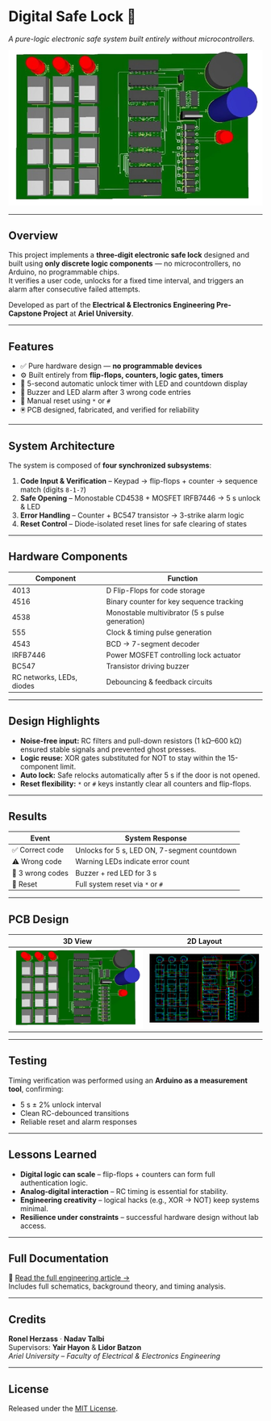# Digital Safe Lock 🔐  
*A pure-logic electronic safe system built entirely without microcontrollers.*

![PCB Render](media/pcb-3d.png)

---

## Overview
This project implements a **three-digit electronic safe lock** designed and built using **only discrete logic components** — no microcontrollers, no Arduino, no programmable chips.  
It verifies a user code, unlocks for a fixed time interval, and triggers an alarm after consecutive failed attempts.

Developed as part of the **Electrical & Electronics Engineering Pre-Capstone Project** at **Ariel University**.

---

## Features
- ✅ Pure hardware design — **no programmable devices**
- ⚙️ Built entirely from **flip-flops, counters, logic gates, timers**
- 🧩 5-second automatic unlock timer with LED and countdown display
- 🚨 Buzzer and LED alarm after 3 wrong code entries
- 🔄 Manual reset using `*` or `#`
- 🖲️ PCB designed, fabricated, and verified for reliability

---

## System Architecture
The system is composed of **four synchronized subsystems**:

1. **Code Input & Verification** – Keypad → flip-flops + counter → sequence match (digits `8-1-7`)
2. **Safe Opening** – Monostable CD4538 + MOSFET IRFB7446 → 5 s unlock & LED
3. **Error Handling** – Counter + BC547 transistor → 3-strike alarm logic
4. **Reset Control** – Diode-isolated reset lines for safe clearing of states

---

## Hardware Components

| Component | Function |
|------------|-----------|
| 4013 | D Flip-Flops for code storage |
| 4516 | Binary counter for key sequence tracking |
| 4538 | Monostable multivibrator (5 s pulse generation) |
| 555 | Clock & timing pulse generation |
| 4543 | BCD → 7-segment decoder |
| IRFB7446 | Power MOSFET controlling lock actuator |
| BC547 | Transistor driving buzzer |
| RC networks, LEDs, diodes | Debouncing & feedback circuits |

---

## Design Highlights
- **Noise-free input:** RC filters and pull-down resistors (1 kΩ–600 kΩ) ensured stable signals and prevented ghost presses.  
- **Logic reuse:** XOR gates substituted for NOT to stay within the 15-component limit.  
- **Auto lock:** Safe relocks automatically after 5 s if the door is not opened.  
- **Reset flexibility:** `*` or `#` keys instantly clear all counters and flip-flops.

---

## Results
| Event | System Response |
|--------|-----------------|
| ✅ Correct code | Unlocks for 5 s, LED ON, 7-segment countdown |
| ⚠️ Wrong code | Warning LEDs indicate error count |
| 🚨 3 wrong codes | Buzzer + red LED for 3 s |
| 🔄 Reset | Full system reset via `*` or `#` |

---

## PCB Design
| 3D View | 2D Layout |
|----------|-----------|
| ![3D PCB](media/pcb-3d.png) | ![2D PCB](media/pcb-2d.png) |

---

## Testing
Timing verification was performed using an **Arduino as a measurement tool**, confirming:
- 5 s ± 2% unlock interval  
- Clean RC-debounced transitions  
- Reliable reset and alarm responses

---

## Lessons Learned
- **Digital logic can scale** – flip-flops + counters can form full authentication logic.  
- **Analog-digital interaction** – RC timing is essential for stability.  
- **Engineering creativity** – logical hacks (e.g., XOR → NOT) keep systems minimal.  
- **Resilience under constraints** – successful hardware design without lab access.

---

## Full Documentation
📘 [Read the full engineering article →](https://ronelherzass.com/projects/safe-lock/)  
Includes full schematics, background theory, and timing analysis.

---

## Credits
**Ronel Herzass** · **Nadav Talbi**  
Supervisors: **Yair Hayon** & **Lidor Batzon**  
_Ariel University – Faculty of Electrical & Electronics Engineering_

---

## License
Released under the [MIT License](LICENSE).
